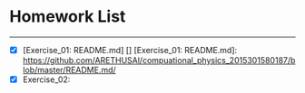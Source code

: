 # Homework List
******
- [x]  [Exercise_01: README.md] []
       [Exercise_01: README.md]: https://github.com/ARETHUSAl/compuational_physics_2015301580187/blob/master/README.md/
- [x] Exercise_02: 
